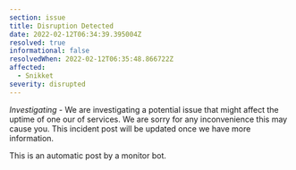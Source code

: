 ```yaml
---
section: issue
title: Disruption Detected
date: 2022-02-12T06:34:39.395004Z
resolved: true
informational: false
resolvedWhen: 2022-02-12T06:35:48.866722Z
affected:
  - Snikket
severity: disrupted
---
```

*Investigating* - We are investigating a potential issue that might affect the uptime of one our of services. We are sorry for any inconvenience this may cause you. This incident post will be updated once we have more information.

This is an automatic post by a monitor bot.
        